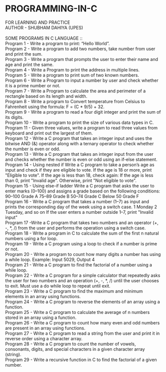 # PROGRAMMING-IN-C
FOR LEARNING AND PRACTICE
<br>
AUTHOR - SHUBHAM DAHIYA (UPES)
<br>
<br>
SOME PROGRAMS IN C LANGUAGE ::
<br>
Program 1 - Write a program to print: “Hello World”.
<br>
Program 2 - Write a program to add two numbers, take number from user and print the sum.
<br>
Program 3 - Write a program that prompts the user to enter their name and age and print the same.
<br>
Program 4 - Write a Program to print the address in multiple lines.
<br>
Program 5 - Write a program to print sum of two known numbers.
<br>
Program 6 - Write a Program to input a number by user and check whether it is a prime number or not.
<br>
Program 7 - Write a Program to calculate the area and perimeter of a rectangle based on its length and width.
<br>
⁠Program 8 - Write a program to Convert temperature from Celsius to Fahrenheit using the formula: F = (C * 9/5) + 32.
<br>
Program 9 - Write a program to read a four digit integer and print the sum of its digits.
<br>
Program 10 - Write a program to print the size of various data types in C.
<br>
Program 11 - Given three values, write a program to read three values from keyboard and print out the largest of them.
<br>
Program 12 - Write a C program that takes an integer input and uses the bitwise AND (&) operator along with a ternary operator to check whether the number is even or odd.
<br>
Program 13 - Write a C program that takes an integer input from the user and checks whether the number is even or odd using an if-else statement.
<br>
Program 14 -  Using nested if
              Write a C program to take a person’s age as input and check if they are eligible to vote.
              If the age is 18 or more, print "Eligible to vote".
              If the age is less than 18, check again:
              If the age is less than 0, print "Invalid age".
              Otherwise, print "Not eligible to vote".
<br>
Program 15 -  Using else-if ladder
              Write a C program that asks the user to enter marks (0–100) and assigns a grade based on the following conditions:
              90–100  Grade A
              75–89  Grade B
              50–74  Grade C
              Below 50  Grade F
<br>
Program 16 - Write a C program that takes a number (1–7) as input and prints the corresponding day of the week using a switch case.
             1  Monday
             2 Tuesday, and so on
             If the user enters a number outside 1–7, print "Invalid input"
<br>
Program 17 -Write a C program that takes two numbers and an operator (+, -, *, /) from the user and performs the operation using a switch case.
<br>
Program 18 - Write a program in C to calculate the sum of the first n natural numbers using a for loop.
<br>
Program 19 - Write a C program using a loop to check if a number is prime or not.
<br>
Program 20 - Write a program to count how many digits a number has using a while loop.
Example: Input 5029, Output 4
<br>
Program 21 - Write a C program to find the factorial of a number using a while loop.
<br>
Program 22 - Write a C program for a simple calculator that repeatedly asks the user for two numbers and an operation (+, -, *, /) until the user chooses to exit. Must use a do while loop to repeat until exit.
<br>
Program 23 - Write a C program to find the maximum and minimum elements in an array using functions.
<br>
Program 24 - Write a C program to reverse the elements of an array using a function.
<br>
Program 25 - Write a C program to calculate the average of n numbers stored in an array using a function.
<br>
Program 26 - Write a C program to count how many even and odd numbers are present in an array using functions.
<br>
Program 27 - Write a C program to read a string from the user and print it in reverse order using a character array.
<br>
Program 28 - Write a C program to count the number of vowels, consonants, digits, and special characters in a given character array (string).
<br>
Program 29 - Write a recursive function in C to find the factorial of a given number.
